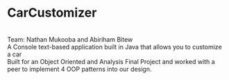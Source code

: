 # CarCustomizer
<br>
Team: Nathan Mukooba and Abiriham Bitew
<br>
A Console text-based application built in Java that allows you to customize a car 
<br>
Built for an Object Oriented and Analysis Final Project and worked with a peer to implement 4 OOP patterns into our design.

